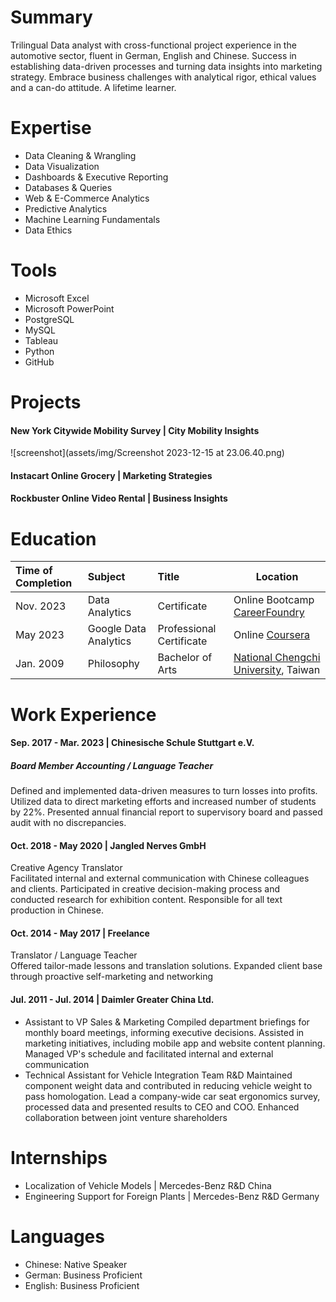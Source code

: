 # Summary
Trilingual Data analyst with cross-functional project experience in the automotive sector, fluent in German, English and Chinese. Success in establishing data-driven processes and turning data insights into marketing strategy. Embrace business challenges with analytical rigor, ethical values and a can-do attitude. A lifetime learner.

# Expertise
- Data Cleaning & Wrangling
- Data Visualization
- Dashboards & Executive Reporting 
- Databases & Queries
- Web & E-Commerce Analytics
- Predictive Analytics
- Machine Learning Fundamentals 
- Data Ethics

# Tools
- Microsoft Excel
- Microsoft PowerPoint
- PostgreSQL
- MySQL
- Tableau
- Python
- GitHub

# Projects
#### New York Citywide Mobility Survey | City Mobility Insights
![screenshot](assets/img/Screenshot 2023-12-15 at 23.06.40.png)
#### Instacart Online Grocery | Marketing Strategies
#### Rockbuster Online Video Rental | Business Insights 

# Education
| Time of Completion | Subject | Title | Location |
|:-------------------|:--------|:------|----------|
| Nov. 2023 | Data Analytics | Certificate | Online Bootcamp [CareerFoundry](https://careerfoundry.com/en/courses/become-a-data-analyst/)
| May 2023 | Google Data Analytics | Professional Certificate | Online [Coursera](https://www.coursera.org/professional-certificates/google-data-analytics?)
| Jan. 2009 | Philosophy | Bachelor of Arts | [National Chengchi University](https://www.nccu.edu.tw), Taiwan

# Work Experience
#### Sep. 2017 - Mar. 2023 | Chinesische Schule Stuttgart e.V. 
##### Board Member Accounting / Language Teacher <br>
Defined and implemented data-driven measures to turn losses into profits. Utilized data to direct marketing efforts and increased number of students by 22%. Presented annual financial report to supervisory board and passed audit with no discrepancies. 
#### Oct. 2018 - May 2020 | Jangled Nerves GmbH
Creative Agency Translator <br>
Facilitated internal and external communication with Chinese colleagues and clients. Participated in creative decision-making process and conducted research for exhibition content. Responsible for all text production in Chinese.
#### Oct. 2014 - May 2017 | Freelance
Translator / Language Teacher <br>
Offered tailor-made lessons and translation solutions. Expanded client base through proactive self-marketing and networking
#### Jul. 2011 - Jul. 2014 | Daimler Greater China Ltd.
- Assistant to VP Sales & Marketing
Compiled department briefings for monthly board meetings, informing executive decisions. Assisted in marketing initiatives, including mobile app and website content planning. Managed VP's schedule and facilitated internal and external communication
- Technical Assistant for Vehicle Integration Team R&D
Maintained component weight data and contributed in reducing vehicle weight to pass homologation. Lead a company-wide car seat ergonomics survey, processed data and presented results to CEO and COO. Enhanced collaboration between joint venture shareholders

# Internships
- Localization of Vehicle Models | Mercedes-Benz R&D China
- Engineering Support for Foreign Plants | Mercedes-Benz R&D Germany
  
# Languages
- Chinese: Native Speaker
- German: Business Proficient 
- English: Business Proficient

